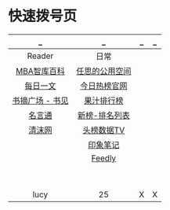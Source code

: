 # 快速拨号页

| _ | _ | _ | _ |
|:---:|:---:|:---:|:---:|
| Reader | 日常 | []() | []() |
| [MBA智库百科](https://wiki.mbalib.com/wiki/首页) | [任思的公用空间](http://rensi.ys168.com/) | []() | []() |
| [每日一文](https://meiriyiwen.com/random) | [今日热榜官网](https://tophub.today/) | []() | []() |
| [书摘广场 - 书见](https://memo.bookfere.com/community/posts/all) | [果汁排行榜](http://guozhivip.com/rank/) | []() | []() |
| [名言通](https://www.mingyantong.com/) | [新榜-排名列表](https://www.newrank.cn/public/info/list.html) | []() | []() |
| [清沫网](https://www.qingmo.net/) | [头榜数据TV](http://www.toubang.tv/anchor/mutile.html) | []() | []() |
| []() | [印象笔记](https://app.yinxiang.com/Home.action) | []() | []() |
| []() | [Feedly](https://feedly.com/) | []() | []() |
| []() | []() | []() | []() |
| []() | []() | []() | []() |
| []() | []() | []() | []() |
| []() | []() | []() | []() |
| []() | []() | []() | []() |
| []() | []() | []() | []() |
| []() | []() | []() | []() |
| []() | []() | []() | []() |
| lucy | 25 | X | X |
